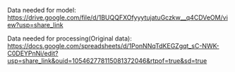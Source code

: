 Data needed for model: https://drive.google.com/file/d/1BUQQFXOfyyytujatuGczkw__q4CDVeOM/view?usp=share_link

Data needed for processing(Original data): https://docs.google.com/spreadsheets/d/1PonNNqTdKEGZgqt_sC-NWK-C0DEYPnNi/edit?usp=share_link&ouid=105462778115081372046&rtpof=true&sd=true
